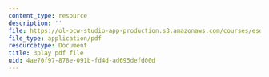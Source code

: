 ```yaml
---
content_type: resource
description: ''
file: https://ol-ocw-studio-app-production.s3.amazonaws.com/courses/esd-051j-engineering-innovation-and-design-fall-2012/4ae70f97878e091bfd4dad695defd00d_CzBufqJ5kME.pdf
file_type: application/pdf
resourcetype: Document
title: 3play pdf file
uid: 4ae70f97-878e-091b-fd4d-ad695defd00d
---
```

